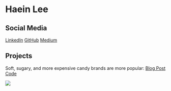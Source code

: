 # Haein Lee

## Social Media
[LinkedIn](https://www.linkedin.com/in/yihaein/) [GitHub](https://github.com/yihaein) [Medium](https://medium.com/@yihaein)

## Projects
Soft, sugary, and more expensive candy brands are more popular: [Blog Post](https://medium.com/@yihaein/soft-sugary-and-more-expensive-candy-brands-are-more-popular-cd366b3feb2d) [Code](https://github.com/yihaein/candy)

<img src="https://user-images.githubusercontent.com/95606414/153780624-3a64a921-9039-4eab-bb46-42194ccea1ed.png?raw=true">

